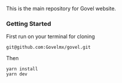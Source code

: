 This is the main repository for Govel website.

### Getting Started

First run on your terminal for cloning

````
git@github.com:Govelmx/govel.git
````

Then
````
yarn install
yarn dev
````
